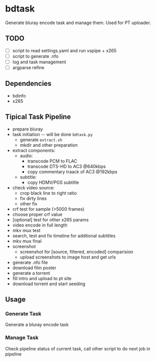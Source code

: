 # bdtask

Generate bluray encode task and manage them.
Used for PT uploader.

## TODO

- [ ] script to read settings.yaml and run vspipe + x265
- [ ] script to generate .nfo
- [ ] log and task management
- [ ] argparse refine

## Dependencies

- bdinfo
- x265

## Tipical Task Pipeline

- prepare bluray
- task initiation -- will be done `bdtask.py`
    - generate `extract.sh`
    - mkdir and other preparation
- extract components:
    - audio:
        - transcode PCM to FLAC
        - transcode DTS-HD to AC3 @640kbps
        - copy commentary traack of AC3 @192kbps
    - subtitle:
        - copy HDMV/PGS subtitle
- check video source:
    - crop black line to right ratio
    - fix dirty lines
    - other fix
- crf test for sample (>5000 frames)
- choose proper crf value
- [optional] test for other x265 params
- video encode in full length
- mkv mux test
- search, test and fix timeline for addtional subtitles
- mkv mux final
- screenshot
    - screenshot for [source, filtered, encoded] comparision
    - upload screenshots to image host and get urls
- generate .nfo file
- download film poster
- generate a torrent
- fill intro and upload to pt site
- download torrent and start seeding


## Usage

### Generate Task

Generate a bluray encode task

### Manage Task

Check pipeline status of current task, call other script to do next job in pipeline